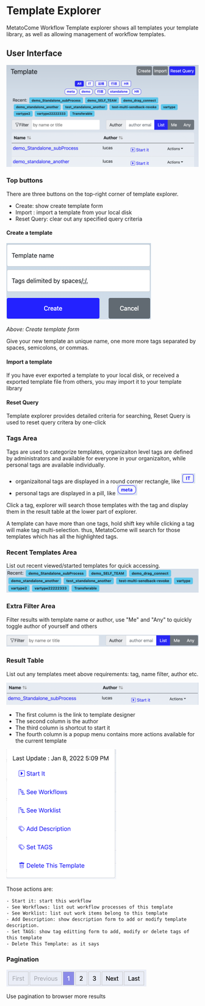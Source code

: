 # Template Explorer

MetatoCome Workflow Template explorer shows all templates your template library, as well as allowing management of workflow templates.

## User Interface

![Template Explorer](../img/template_explorer.png)

### Top buttons

There are three buttons on the top-right corner of template explorer.

- Create: show create template form
- Import : import a template from your local disk
- Reset Query: clear out any specified query criteria

#### Create a template

![Create template form](../img/template_create_form.png)

_Above: Create template form_

Give your new template an unique name, one more more tags separated by spaces, semicolons, or commas.

#### Import a template

If you have ever exported a template to your local disk, or received a exported template file from others, you may import it to your template library

#### Reset Query

Template explorer provides detailed criteria for searching, Reset Query is used to reset query critera by one-click

### Tags Area

Tags are used to categorize templates, organizaiton level tags are defined by administrators and available for everyone in your organizaiton, while personal tags are available individually.

- organizaitonal tags are displayed in a round corner rectangle, like ![orgtags](../img/template_tag_orglevel.png)
- personal tags are displayed in a pill, like ![personaltags](../img/template_tag_personal.png)

Click a tag, explorer will search those templates with the tag and display them in the result table at the lower part of explorer.

A template can have more than one tags, hold shift key while clicking a tag will make tag multi-selection. thus, MetatoCome will search for those templates which has all the highlighted tags.

### Recent Templates Area

List out recent viewed/started templates for quick accessing.
![recentstemplate](../img/template_recents.png)

### Extra Filter Area

Filter results with template name or author, use "Me" and "Any" to quickly toggle author of yourself and others

![extrafilter](../img/template_extra_filter.png)

### Result Table

List out any templates meet above requirements: tag, name filter, author etc.

![resulttable](../img/template_result_table.png)

- The first column is the link to template designer
- The second column is the author
- The third column is shortcut to start it
- The fourth column is a popup menu contains more actions available for the current template

![actions](../img/template_explorer_actions.png)

Those actions are:

    - Start it: start this workflow
    - See Workflows: list out workflow processes of this template
    - See Worklist: list out work items belong to this template
    - Add Description: show description form to add or modify template description.
    - Set TAGS: show tag editting form to add, modify or delete tags of this template
    - Delete This Template: as it says

### Pagination

![pagination](../img/pagination.png)

Use pagination to browser more results
